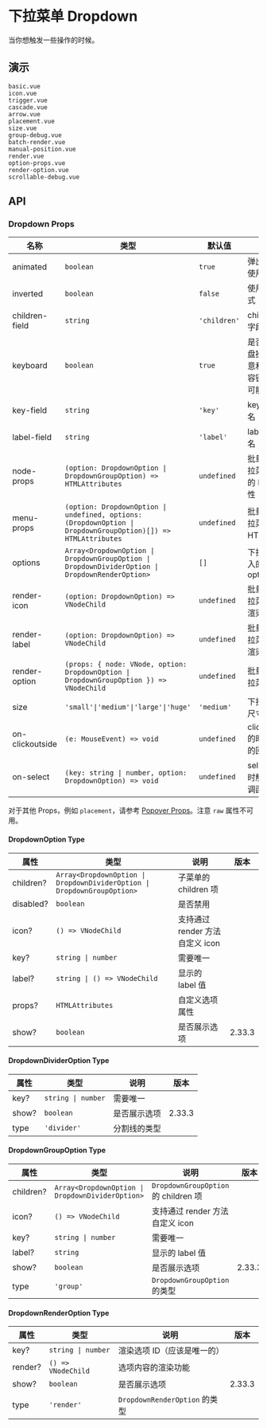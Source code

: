 # 下拉菜单 Dropdown

当你想触发一些操作的时候。

## 演示

```demo
basic.vue
icon.vue
trigger.vue
cascade.vue
arrow.vue
placement.vue
size.vue
group-debug.vue
batch-render.vue
manual-position.vue
render.vue
option-props.vue
render-option.vue
scrollable-debug.vue
```

## API

### Dropdown Props

| 名称 | 类型 | 默认值 | 说明 | 版本 |
| --- | --- | --- | --- | --- |
| animated | `boolean` | `true` | 弹出弹窗时使用动画 |  |
| inverted | `boolean` | `false` | 使用反转样式 |  |
| children-field | `string` | `'children'` | children 的字段名 |  |
| keyboard | `boolean` | `true` | 是否支持键盘操作（注意和其他内容键盘操作可能的冲突） |  |
| key-field | `string` | `'key'` | key 的字段名 |  |
| label-field | `string` | `'label'` | label 的字段名 |  |
| node-props | `(option: DropdownOption \| DropdownGroupOption) => HTMLAttributes` | `undefined` | 批量处理下拉菜单选项的 HTML 属性 | 2.29.1 |
| menu-props | `(option: DropdownOption \| undefined, options: (DropdownOption \| DropdownGroupOption)[]) => HTMLAttributes` | `undefined` | 批量处理下拉菜单的 HTML 属性 | 2.31.0 |
| options | `Array<DropdownOption \| DropdownGroupOption \| DropdownDividerOption \| DropdownRenderOption>` | `[]` | 下拉菜单传入的 options |  |
| render-icon | `(option: DropdownOption) => VNodeChild` | `undefined` | 批量处理下拉菜单图标渲染 |  |
| render-label | `(option: DropdownOption) => VNodeChild` | `undefined` | 批量处理下拉菜单标签渲染 |  |
| render-option | `(props: { node: VNode, option: DropdownOption \| DropdownGroupOption }) => VNodeChild` | `undefined` | 批量处理下拉菜单渲染 | 2.29.1 |
| size | `'small'\|'medium'\|'large'\|'huge'` | `'medium'` | 下拉菜单的尺寸大小 |  |
| on-clickoutside | `(e: MouseEvent) => void` | `undefined` | clickoutside 的时候触发的回调函数 |  |
| on-select | `(key: string \| number, option: DropdownOption) => void` | `undefined` | select 选中时触发的回调函数 |  |

对于其他 Props，例如 `placement`，请参考 [Popover Props](popover#Popover-Props)。注意 `raw` 属性不可用。

#### DropdownOption Type

| 属性 | 类型 | 说明 | 版本 |
| --- | --- | --- | --- |
| children? | `Array<DropdownOption \| DropdownDividerOption \| DropdownGroupOption>` | 子菜单的 children 项 |  |
| disabled? | `boolean` | 是否禁用 |  |
| icon? | `() => VNodeChild` | 支持通过 render 方法自定义 icon |  |
| key? | `string \| number` | 需要唯一 |  |
| label? | `string \| () => VNodeChild` | 显示的 label 值 |  |
| props? | `HTMLAttributes` | 自定义选项属性 |  |
| show? | `boolean` | 是否展示选项 | 2.33.3 |

#### DropdownDividerOption Type

| 属性  | 类型               | 说明         | 版本   |
| ----- | ------------------ | ------------ | ------ |
| key?  | `string \| number` | 需要唯一     |        |
| show? | `boolean`          | 是否展示选项 | 2.33.3 |
| type  | `'divider'`        | 分割线的类型 |        |

#### DropdownGroupOption Type

| 属性 | 类型 | 说明 | 版本 |
| --- | --- | --- | --- |
| children? | `Array<DropdownOption \| DropdownDividerOption>` | `DropdownGroupOption` 的 children 项 |  |
| icon? | `() => VNodeChild` | 支持通过 render 方法自定义 icon |  |
| key? | `string \| number` | 需要唯一 |  |
| label? | `string` | 显示的 label 值 |  |
| show? | `boolean` | 是否展示选项 | 2.33.3 |
| type | `'group'` | `DropdownGroupOption` 的类型 |  |

#### DropdownRenderOption Type

| 属性    | 类型               | 说明                          | 版本   |
| ------- | ------------------ | ----------------------------- | ------ |
| key?    | `string \| number` | 渲染选项 ID（应该是唯一的）   |        |
| render? | `() => VNodeChild` | 选项内容的渲染功能            |        |
| show?   | `boolean`          | 是否展示选项                  | 2.33.3 |
| type    | `'render'`         | `DropdownRenderOption` 的类型 |        |
